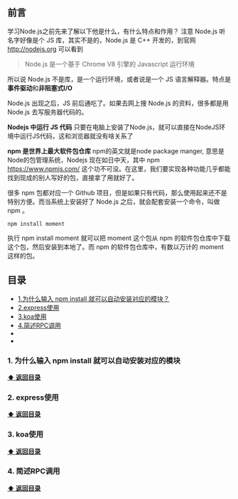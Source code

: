 ## 前言
学习Node.js之前先来了解以下他是什么，有什么特点和作用？
注意 Node.js 听名字好像是个 JS 库，其实不是的，Node.js 是 C++ 开发的，到官网 http://nodejs.org 可以看到
>Node.js 是一个基于 Chrome V8 引擎的 Javascript 运行环境

所以说 Node.js 不是库，是一个运行环境，或者说是一个 JS 语言解释器。特点是**事件驱动**和**非阻塞式I/O**

Node.js 出现之后，JS 前后通吃了。如果去网上搜 Node.js 的资料，很多都是用 Node.js 去写服务器代码的。

**Nodejs 中运行 JS 代码**
只要在电脑上安装了Node.js，就可以直接在NodeJS环境中运行JS代码，这和浏览器就没有啥关系了

**npm 是世界上最大软件包仓库**
npm的英文就是node package manger, 意思是Node的包管理系统，Nodejs 现在如日中天，其中 npm https://www.npmjs.com/ 这个功不可没。在这里，我们要实现各种功能几乎都能找到现成的别人写好的包，直接拿了用就好了。

很多 npm 包都对应一个 Github 项目，但是如果只有代码，那么使用起来还不是特别方便。而当系统上安装好了 Node.js 之后，就会配套安装一个命令，叫做 npm 。
```
npm install moment
```
执行 npm install moment 就可以把 moment 这个包从 npm 的软件包仓库中下载这个包，然后安装到本地了。而 npm 的软件包仓库中，有数以万计的 moment 这样的包。


## 目录
- [1.为什么输入 npm install 就可以自动安装对应的模块？](#1-为什么输入-npm-install-就可以自动安装对应的模块)
- [2.express使用](#2-express使用)
- [3.koa使用](#3-koa使用)
- [4.简述RPC调用](#4-简述RPC调用)
- 
-











### 1. 为什么输入 npm install 就可以自动安装对应的模块

**[:arrow_up: 返回目录](#目录)**

### 2. express使用

**[:arrow_up: 返回目录](#目录)**

### 3. koa使用

**[:arrow_up: 返回目录](#目录)**


### 4. 简述RPC调用

**[:arrow_up: 返回目录](#目录)**









